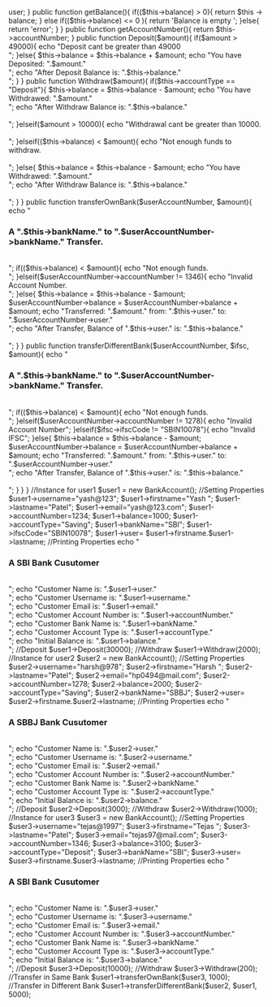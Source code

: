<?php
	
	//Declaring global variables
	$username;
	$firstname;
	$lastname;
	$email;
	$accountNumber;
	$balance;
	$user;
	$accountType;
	$bankName;
	$ifscCode;
	
	//Setting variable types
	settype($username, "string");
	settype($firstname, "string");
	settype($lastname, "string");
	settype($emailname, "string");
	settype($accountNumber, "int");
	settype($balance, "double");
	
	interface parameterisedMethods{
		function Deposit($amount);
		function Withdraw($amount);
		function transferOwnBank($userAccountNumber, $amount);
		function transferDifferentBank($userAccountNumber, $ifsc, $amount);
	}
	
	abstract class nonParameterisedMethods{
		abstract function getName();
		abstract function getBalance();
		public function getAccountNumber(){
			
		}
	}
	
	class BankAccount extends nonParameterisedMethods implements parameterisedMethods{
		
		public function getName(){
			
			return $this->user; 
		}

		public function getBalance(){
			
			if(($this->balance) > 0){
				return $this -> balance;

			} else if(($this->balance) <= 0 ){
				return 'Balance is empty '; 
				
			}else{
				return 'error'; 
			}   
		}
			
		 public function getAccountNumber(){
			 
			return $this->accountNumber; 
		}
		
		public function Deposit($amount){
			
			if($amount > 49000){
				echo "Deposit cant be greater than 49000</br>";
				
			}else{
				$this->balance = $this->balance + $amount;  
				echo "You have Deposited: ".$amount."</br>";
				echo "After Deposit Balance is: ".$this->balance."</br>";
				
			}
		}


		public function Withdraw($amount){

			if($this->accountType == "Deposit"){
				$this->balance = $this->balance - $amount; 
				echo "You have Withdrawed: ".$amount."</br>";
				echo "After Withdraw Balance is: ".$this->balance."</br></br>";
				
			}elseif($amount > 10000){
				echo "Withdrawal cant be greater than 10000.</br></br>";

			}elseif(($this->balance) < $amount){
				echo "Not enough funds to withdraw.</br></br>";

			}else{
				$this->balance = $this->balance - $amount; 
				echo "You have Withdrawed: ".$amount."</br>";
				echo "After Withdraw Balance is: ".$this->balance."</br></br>";
			}
		}  
		
		public function transferOwnBank($userAccountNumber, $amount){
	
			echo "<h3><strong>A ".$this->bankName." to ".$userAccountNumber->bankName." Transfer.</strong></h3></br>";
	
			if(($this->balance) < $amount){
				echo "Not enough funds.</br>";
				
			}elseif($userAccountNumber->accountNumber != 1346){
				echo "Invalid Account Number.</br>";

			}else{
				$this->balance = $this->balance - $amount; 
				$userAccountNumber->balance = $userAccountNumber->balance + $amount;
				echo "Transferred: ".$amount." from: ".$this->user." to: ".$userAccountNumber->user."</br>";
				echo "After Transfer, Balance of ".$this->user." is: ".$this->balance."</br></br>";
			}
		}  
		
		public function transferDifferentBank($userAccountNumber, $ifsc, $amount){
			
			echo "<h3><strong>A ".$this->bankName." to ".$userAccountNumber->bankName." Transfer.</strong></h3></br>";
			
			if(($this->balance) < $amount){
				echo "Not enough funds.</br>";
				
			}elseif($userAccountNumber->accountNumber != 1278){
				echo "Invalid Account Number";
				
			}elseif($ifsc->ifscCode != "SBIN10078"){
				echo "Invalid IFSC";
				
			}else{
				$this->balance = $this->balance - $amount; 
				$userAccountNumber->balance = $userAccountNumber->balance + $amount;
				echo "Transferred: ".$amount." from: ".$this->user." to: ".$userAccountNumber->user."</br>";
				echo "After Transfer, Balance of ".$this->user." is: ".$this->balance."</br></br>";
			}
		}  
	}
	
	//Instance for user1
	$user1 = new BankAccount();
	
	//Setting Properties
	$user1->username="yash@123";
	$user1->firstname="Yash ";
	$user1->lastname="Patel";
	$user1->email="yash@123.com";
	$user1->accountNumber=1234;
	$user1->balance=1000;
	$user1->accountType="Saving";
	$user1->bankName="SBI";
	$user1->ifscCode="SBIN10078";
	$user1->user= $user1->firstname.$user1->lastname;
	
	//Printing Properties
	echo "<h3><strong>A SBI Bank Cusutomer</strong></h3></br>";
	echo "Customer Name is: ".$user1->user."</br>";
	echo "Customer Username is: ".$user1->username."</br>";
	echo "Customer Email is: ".$user1->email."</br>";	
	echo "Customer Account Number is: ".$user1->accountNumber."</br>";
	echo "Customer Bank Name is: ".$user1->bankName."</br>";
	echo "Customer Account Type is: ".$user1->accountType."</br>";
	echo "Initial Balance is: ".$user1->balance."</br>";
		
	//Deposit
	$user1->Deposit(30000);
	
	//Withdraw
	$user1->Withdraw(2000);
	
	
	
	//Instance for user2
	$user2 = new BankAccount();
	
	//Setting Properties
	$user2->username="harsh@978";
	$user2->firstname="Harsh ";
	$user2->lastname="Patel";
	$user2->email="hp0494@mail.com";
	$user2->accountNumber=1278;
	$user2->balance=2000;
	$user2->accountType="Saving";
	$user2->bankName="SBBJ";
	$user2->user= $user2->firstname.$user2->lastname;
	
	//Printing Properties
	echo "<h3><strong>A SBBJ Bank Cusutomer</strong></h3></br>";	
	echo "Customer Name is: ".$user2->user."</br>";
	echo "Customer Username is: ".$user2->username."</br>";
	echo "Customer Email is: ".$user2->email."</br>";	
	echo "Customer Account Number is: ".$user2->accountNumber."</br>";
	echo "Customer Bank Name is: ".$user2->bankName."</br>";
	echo "Customer Account Type is: ".$user2->accountType."</br>";
	echo "Initial Balance is: ".$user2->balance."</br>";
		
	//Deposit
	$user2->Deposit(3000);
	
	//Withdraw
	$user2->Withdraw(1000);
	
	
	
	//Instance for user3
	$user3 = new BankAccount();
	
	//Setting Properties
	$user3->username="tejas@1997";
	$user3->firstname="Tejas ";
	$user3->lastname="Patel";
	$user3->email="tejas97@mail.com";
	$user3->accountNumber=1346;
	$user3->balance=3100;
	$user3->accountType="Deposit";
	$user3->bankName="SBI";
	$user3->user= $user3->firstname.$user3->lastname;
	
	//Printing Properties
	echo "<h3><strong>A SBI Bank Cusutomer</strong></h3></br>";	
	echo "Customer Name is: ".$user3->user."</br>";
	echo "Customer Username is: ".$user3->username."</br>";
	echo "Customer Email is: ".$user3->email."</br>";	
	echo "Customer Account Number is: ".$user3->accountNumber."</br>";
	echo "Customer Bank Name is: ".$user3->bankName."</br>";
	echo "Customer Account Type is: ".$user3->accountType."</br>";
	echo "Initial Balance is: ".$user3->balance."</br>";
		
	//Deposit
	$user3->Deposit(10000);
	
	//Withdraw
	$user3->Withdraw(200);
	
	//Transfer in Same Bank
	$user1->transferOwnBank($user3, 1000);

	//Transfer in Different Bank
	$user1->transferDifferentBank($user2, $user1, 5000);
	
	
